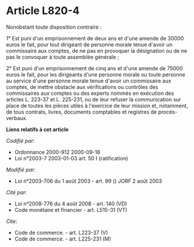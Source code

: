 # Article L820-4

Nonobstant toute disposition contraire :

1° Est puni d'un emprisonnement de deux ans et d'une amende de 30000 euros le fait, pour tout dirigeant de personne morale
tenue d'avoir un commissaire aux comptes, de ne pas en provoquer la désignation ou de ne pas le convoquer à toute assemblée
générale ;

2° Est puni d'un emprisonnement de cinq ans et d'une amende de 75000 euros le fait, pour les dirigeants d'une personne morale
ou toute personne au service d'une personne morale tenue d'avoir un commissaire aux comptes, de mettre obstacle aux
vérifications ou contrôles des commissaires aux comptes ou des experts nommés en exécution des articles L. 223-37 et L.
225-231, ou de leur refuser la communication sur place de toutes les pièces utiles à l'exercice de leur mission et,
notamment, de tous contrats, livres, documents comptables et registres de procès-verbaux.

**Liens relatifs à cet article**

_Codifié par_:

  - Ordonnance 2000-912 2000-09-18
  - Loi n°2003-7 2003-01-03 art. 50 I (ratification)

_Modifié par_:

  - Loi n°2003-706 du 1 août 2003 - art. 99 () JORF 2 août 2003

_Cité par_:

  - Loi n°2008-776 du 4 août 2008 - art. 140 (VD)
  - Code monétaire et financier - art. L515-31 (VT)

_Cite_:

  - Code de commerce. - art. L223-37 (V)
  - Code de commerce. - art. L225-231 (M)
